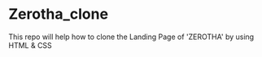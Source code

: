 # Zerotha_clone
This repo will help how to clone the Landing Page of 'ZEROTHA' by using HTML &amp; CSS
